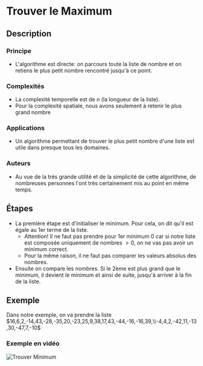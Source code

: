 # Trouver le Maximum

## Description

### Principe

* L'algorithme est directe: on parcours toute la liste de nombre et on retiens le plus petit nombre rencontré jusqu'à ce point.

### Complexités

* La complexité temporelle est de $n$ (la longueur de la liste).
* Pour la complexité spatiale, nous avons seulement à retenir le plus grand nombre

### Applications

* Un algorithme permettant de trouver le plus petit nombre d'une liste est utile dans presque tous les domaines.

### Auteurs

* Au vue de la très grande utilité et de la simplicité de cette algorithme, de nombreuses personnes l'ont très certainement mis au point en même temps.

## Étapes

* La première étape est d'initialiser le minimum. Pour cela, on dit qu'il est égale au 1er terme de la liste.
  * Attention! Il ne faut pas prendre pour 1er minimum 0 car si notre liste est composée uniquement de nombres $> 0$, on ne vas pas avoir un minimum correct.
  * Pour la même raison, il ne faut pas comparer les valeurs absolus des nombres.
* Ensuite on compare les nombres. Si le 2ème est plus grand que le minimum, il devient le minimum et ainsi de suite, jusqu'à arriver à la fin de la liste.

## Exemple

Dans notre exemple, on va prendre la liste $16,6,2,-14,43,-28,-35,20,-23,25,9,38,17,43,-44,-16,-16,39,\\-4,4,2,-42,11,-13,30,-47,7,-10$

### Exemple en vidéo

![Trouver Minimum](../Exemples/.gif/FindMin.gif)
